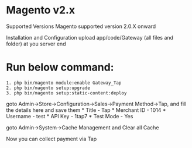 # Magento v2.x

Supported Versions
Magento supported version 2.0.X onward

Installation and Configuration
upload app/code/Gateway (all files and folder) at you server end

# Run below command:
	1. php bin/magento module:enable Gateway_Tap
	2. php bin/magento setup:upgrade
	3. php bin/magento setup:static-content:deploy


goto Admin->Store->Configuration->Sales->Payment Method->Tap, and fill the details here and save them
	* Title - Tap
	* Merchant ID - 1014
	* Username - test
	* API Key - 1tap7
	* Test Mode - Yes

goto Admin->System->Cache Management and Clear all Cache

Now you can collect payment via Tap